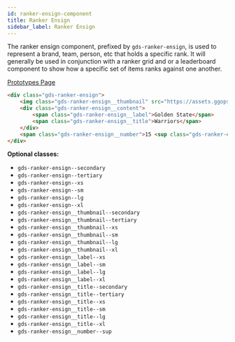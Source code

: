 ```yaml
---
id: ranker-ensign-component
title: Ranker Ensign
sidebar_label: Ranker Ensign
---
```


The ranker ensign component, prefixed by `gds-ranker-ensign`, is used to represent a brand, team, person, etc that holds a specific rank. It will generally be used in conjunction with a ranker grid and or a leaderboard component to show how a specific set of items ranks against one another.

<p style="margin-bottom: 0.8em">
    <a href="https://ds.gumgum.com/stable/index.html#gds-ranker-ensign" target="_blank">Prototypes Page</a>
</p>

```html
<div class="gds-ranker-ensign">
    <img class="gds-ranker-ensign__thumbnail" src="https://assets.ggops.com/images/ken.png" />
    <div class="gds-ranker-ensign__content">
        <span class="gds-ranker-ensign__label">Golden State</span>
        <span class="gds-ranker-ensign__title">Warriors</span>
    </div>
    <span class="gds-ranker-ensign__number">15 <sup class="gds-ranker-ensign__number--sup">th</sup></span>
</div>
```

__Optional classes:__

- `gds-ranker-ensign--secondary`
- `gds-ranker-ensign--tertiary`
- `gds-ranker-ensign--xs`
- `gds-ranker-ensign--sm`
- `gds-ranker-ensign--lg`
- `gds-ranker-ensign--xl`
- `gds-ranker-ensign__thumbnail--secondary`
- `gds-ranker-ensign__thumbnail--tertiary`
- `gds-ranker-ensign__thumbnail--xs`
- `gds-ranker-ensign__thumbnail--sm`
- `gds-ranker-ensign__thumbnail--lg`
- `gds-ranker-ensign__thumbnail--xl`
- `gds-ranker-ensign__label--xs`
- `gds-ranker-ensign__label--sm`
- `gds-ranker-ensign__label--lg`
- `gds-ranker-ensign__label--xl`
- `gds-ranker-ensign__title--secondary`
- `gds-ranker-ensign__title--tertiary`
- `gds-ranker-ensign__title--xs`
- `gds-ranker-ensign__title--sm`
- `gds-ranker-ensign__title--lg`
- `gds-ranker-ensign__title--xl`
- `gds-ranker-ensign__number--sup`
